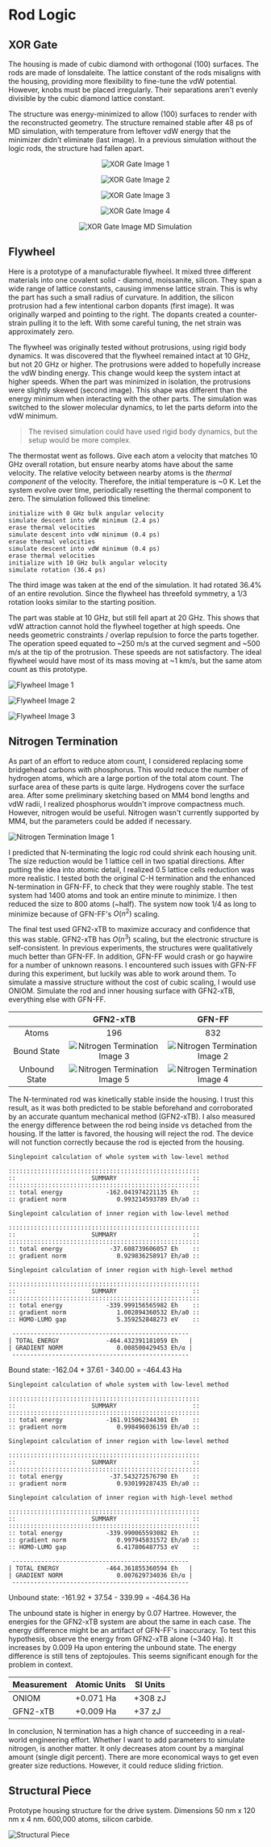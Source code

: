 # Rod Logic

## XOR Gate

The housing is made of cubic diamond with orthogonal (100) surfaces. The rods are made of lonsdaleite. The lattice constant of the rods misaligns with the housing, providing more flexibility to fine-tune the vdW potential. However, knobs must be placed irregularly. Their separations aren't evenly divisible by the cubic diamond lattice constant.

The structure was energy-minimized to allow (100) surfaces to render with the reconstructed geometry. The structure remained stable after 48 ps of MD simulation, with temperature from leftover vdW energy that the minimizer didn't eliminate (last image). In a previous simulation without the logic rods, the structure had fallen apart.

<div align="center">

![XOR Gate Image 1](./Documentation/XORGate_Image1.jpg)

![XOR Gate Image 2](./Documentation/XORGate_Image2.jpg)

![XOR Gate Image 3](./Documentation/XORGate_Image3.jpg)

![XOR Gate Image 4](./Documentation/XORGate_Image4.jpg)

![XOR Gate Image MD Simulation](./Documentation/XORGate_MDSimulation.jpg)

</div>

## Flywheel

Here is a prototype of a manufacturable flywheel. It mixed three different materials into one covalent solid - diamond, moissanite, silicon. They span a wide range of lattice constants, causing immense lattice strain. This is why the part has such a small radius of curvature. In addition, the silicon protrusion had a few intentional carbon dopants (first image). It was originally warped and pointing to the right. The dopants created a counter-strain pulling it to the left. With some careful tuning, the net strain was approximately zero.

The flywheel was originally tested without protrusions, using rigid body dynamics. It was discovered that the flywheel remained intact at 10 GHz, but not 20 GHz or higher. The protrusions were added to hopefully increase the vdW binding energy. This change would keep the system intact at higher speeds. When the part was minimized in isolation, the protrusions were slightly skewed (second image). This shape was different than the energy minimum when interacting with the other parts. The simulation was switched to the slower molecular dynamics, to let the parts deform into the vdW minimum.

> The revised simulation could have used rigid body dynamics, but the setup would be more complex.

The thermostat went as follows. Give each atom a velocity that matches 10 GHz overall rotation, but ensure nearby atoms have about the same velocity. The relative velocity between nearby atoms is the _thermal component_ of the velocity. Therefore, the initial temperature is ~0 K. Let the system evolve over time, periodically resetting the thermal component to zero. The simulation followed this timeline:

```
initialize with 0 GHz bulk angular velocity
simulate descent into vdW minimum (2.4 ps)
erase thermal velocities
simulate descent into vdW minimum (0.4 ps)
erase thermal velocities
simulate descent into vdW minimum (0.4 ps)
erase thermal velocities
initialize with 10 GHz bulk angular velocity
simulate rotation (36.4 ps)
```

The third image was taken at the end of the simulation. It had rotated 36.4% of an entire revolution. Since the flywheel has threefold symmetry, a 1/3 rotation looks similar to the starting position.

The part was stable at 10 GHz, but still fell apart at 20 GHz. This shows that vdW attraction cannot hold the flywheel together at high speeds. One needs geometric constraints / overlap repulsion to force the parts together. The operation speed equated to ~250 m/s at the curved segment and ~500 m/s at the tip of the protrusion. These speeds are not satisfactory. The ideal flywheel would have most of its mass moving at ~1 km/s, but the same atom count as this prototype.

![Flywheel Image 1](./Documentation/Flywheel_Image1.jpg)

![Flywheel Image 2](./Documentation/Flywheel_Image2.jpg)

![Flywheel Image 3](./Documentation/Flywheel_Image3.jpg)

## Nitrogen Termination

As part of an effort to reduce atom count, I considered replacing some bridgehead carbons with phosphorus. This would reduce the number of hydrogen atoms, which are a large portion of the total atom count. The surface area of these parts is quite large. Hydrogens cover the surface area. After some preliminary sketching based on MM4 bond lengths and vdW radii, I realized phosphorus wouldn't improve compactness much. However, nitrogen would be useful. Nitrogen wasn't currently supported by MM4, but the parameters could be added if necessary.

![Nitrogen Termination Image 1](./Documentation/NitrogenTermination_Image1.jpg)

I predicted that N-terminating the logic rod could shrink each housing unit. The size reduction would be 1 lattice cell in two spatial directions. After putting the idea into atomic detail, I realized 0.5 lattice cells reduction was more realistic. I tested both the original C-H termination and the enhanced N-termination in GFN-FF, to check that they were roughly stable. The test system had 1400 atoms and took an entire minute to minimize. I then reduced the size to 800 atoms (~half). The system now took 1/4 as long to minimize because of GFN-FF's $O(n^2)$ scaling.

The final test used GFN2-xTB to maximize accuracy and confidence that this was stable. GFN2-xTB has $O(n^3)$ scaling, but the electronic structure is self-consistent. In previous experiments, the structures were qualitatively much better than GFN-FF. In addition, GFN-FF would crash or go haywire for a number of unknown reasons. I encountered such issues with GFN-FF during this experiment, but luckily was able to work around them. To simulate a massive structure without the cost of cubic scaling, I would use ONIOM. Simulate the rod and inner housing surface with GFN2-xTB, everything else with GFN-FF.

|         | GFN2-xTB | GFN-FF   |
| :-----: | :------: | :------: |
|  Atoms  | 196      | 832      |
| Bound State   | ![Nitrogen Termination Image 3](./Documentation/NitrogenTermination_Image3.jpg) | ![Nitrogen Termination Image 2](./Documentation/NitrogenTermination_Image2.jpg) |
| Unbound State | ![Nitrogen Termination Image 5](./Documentation/NitrogenTermination_Image5.jpg) | ![Nitrogen Termination Image 4](./Documentation/NitrogenTermination_Image4.jpg) |

The N-terminated rod was kinetically stable inside the housing. I trust this result, as it was both predicted to be stable beforehand and corroborated by an accurate quantum mechanical method (GFN2-xTB). I also measured the energy difference between the rod being inside vs detached from the housing. If the latter is favored, the housing will reject the rod. The device will not function correctly because the rod is ejected from the housing.

```
Singlepoint calculation of whole system with low-level method

:::::::::::::::::::::::::::::::::::::::::::::::::::::
::                     SUMMARY                     ::
:::::::::::::::::::::::::::::::::::::::::::::::::::::
:: total energy            -162.041974221135 Eh    ::
:: gradient norm              0.993214593789 Eh/a0 ::

Singlepoint calculation of inner region with low-level method

:::::::::::::::::::::::::::::::::::::::::::::::::::::
::                     SUMMARY                     ::
:::::::::::::::::::::::::::::::::::::::::::::::::::::
:: total energy             -37.608739606057 Eh    ::
:: gradient norm              0.929836258917 Eh/a0 ::

Singlepoint calculation of inner region with high-level method

:::::::::::::::::::::::::::::::::::::::::::::::::::::
::                     SUMMARY                     ::
:::::::::::::::::::::::::::::::::::::::::::::::::::::
:: total energy            -339.999156565982 Eh    ::
:: gradient norm              1.002894360532 Eh/a0 ::
:: HOMO-LUMO gap              5.359252848273 eV    ::

 -------------------------------------------------
| TOTAL ENERGY             -464.432391181059 Eh   |
| GRADIENT NORM               0.008500429453 Eh/α |
 -------------------------------------------------
```

Bound state: -162.04 + 37.61 - 340.00 = -464.43 Ha

```
Singlepoint calculation of whole system with low-level method

:::::::::::::::::::::::::::::::::::::::::::::::::::::
::                     SUMMARY                     ::
:::::::::::::::::::::::::::::::::::::::::::::::::::::
:: total energy            -161.915062344301 Eh    ::
:: gradient norm              0.998496036159 Eh/a0 ::

Singlepoint calculation of inner region with low-level method

:::::::::::::::::::::::::::::::::::::::::::::::::::::
::                     SUMMARY                     ::
:::::::::::::::::::::::::::::::::::::::::::::::::::::
:: total energy             -37.543272576790 Eh    ::
:: gradient norm              0.930199287435 Eh/a0 ::

Singlepoint calculation of inner region with high-level method

:::::::::::::::::::::::::::::::::::::::::::::::::::::
::                     SUMMARY                     ::
:::::::::::::::::::::::::::::::::::::::::::::::::::::
:: total energy            -339.990065593082 Eh    ::
:: gradient norm              0.997945831572 Eh/a0 ::
:: HOMO-LUMO gap              6.417806487753 eV    ::

 -------------------------------------------------
| TOTAL ENERGY             -464.361855360594 Eh   |
| GRADIENT NORM               0.007629734036 Eh/α |
 -------------------------------------------------
```

Unbound state: -161.92 + 37.54 - 339.99 = -464.36 Ha

The unbound state is higher in energy by 0.07 Hartree. However, the energies for the GFN2-xTB system are about the same in each case. The energy difference might be an artifact of GFN-FF's inaccuracy. To test this hypothesis, observe the energy from GFN2-xTB alone (~340 Ha). It increases by 0.009 Ha upon entering the unbound state. The energy difference is still tens of zeptojoules. This seems significant enough for the problem in context.

| Measurement | Atomic Units | SI Units |
| ----------- | ------------ | -------- |
| ONIOM       | +0.071 Ha    |  +308 zJ |
| GFN2-xTB    | +0.009 Ha    |   +37 zJ |

In conclusion, N termination has a high chance of succeeding in a real-world engineering effort. Whether I want to add parameters to simulate nitrogen, is another matter. It only decreases atom count by a marginal amount (single digit percent). There are more economical ways to get even greater size reductions. However, it could reduce sliding friction.

## Structural Piece

Prototype housing structure for the drive system. Dimensions 50 nm x 120 nm x 4 nm. 600,000 atoms, silicon carbide.

![Structural Piece](./Documentation/StructuralPiece.jpg)